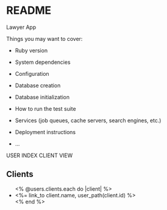 # README

Lawyer App

Things you may want to cover:

* Ruby version

* System dependencies

* Configuration

* Database creation

* Database initialization

* How to run the test suite

* Services (job queues, cache servers, search engines, etc.)

* Deployment instructions

* ...


USER INDEX CLIENT VIEW
<h2>Clients</h2>
<div><ul>
<% @users.clients.each do |client| %>
<li><%= link_to client.name, user_path(client.id) %></li>
<% end %>
</ul></div>
